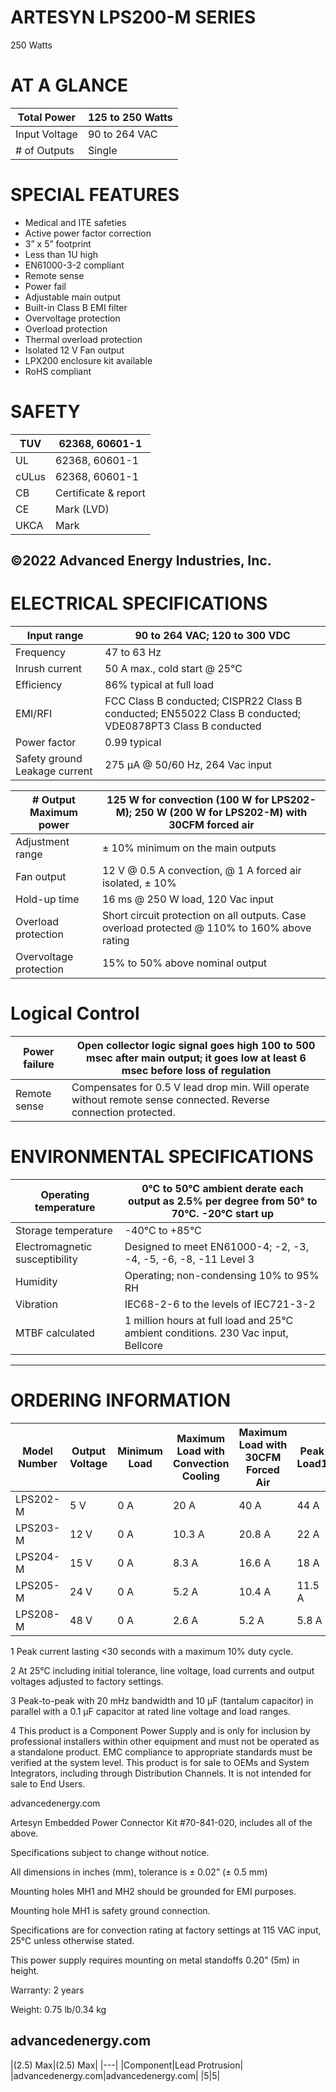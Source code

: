 # ARTESYN LPS200-M SERIES

250 Watts

# AT A GLANCE

|Total Power|125 to 250 Watts|
|---|---|
|Input Voltage|90 to 264 VAC|
|# of Outputs|Single|

# SPECIAL FEATURES

- Medical and ITE safeties
- Active power factor correction
- 3” x 5” footprint
- Less than 1U high
- EN61000-3-2 compliant
- Remote sense
- Power fail
- Adjustable main output
- Built-in Class B EMI filter
- Overvoltage protection
- Overload protection
- Thermal overload protection
- Isolated 12 V Fan output
- LPX200 enclosure kit available
- RoHS compliant

# SAFETY

|TUV|62368, 60601-1|
|---|---|
|UL|62368, 60601-1|
|cULus|62368, 60601-1|
|CB|Certificate & report|
|CE|Mark (LVD)|
|UKCA|Mark|

©2022 Advanced Energy Industries, Inc.
---
# ELECTRICAL SPECIFICATIONS

|Input range|90 to 264 VAC; 120 to 300 VDC|
|---|---|
|Frequency|47 to 63 Hz|
|Inrush current|50 A max., cold start @ 25°C|
|Efficiency|86% typical at full load|
|EMI/RFI|FCC Class B conducted; CISPR22 Class B conducted; EN55022 Class B conducted; VDE0878PT3 Class B conducted|
|Power factor|0.99 typical|
|Safety ground Leakage current|275 μA @ 50/60 Hz, 264 Vac input|

|# Output<br/>Maximum power|125 W for convection (100 W for LPS202-M); 250 W (200 W for LPS202-M) with 30CFM forced air|
|---|---|
|Adjustment range|± 10% minimum on the main outputs|
|Fan output|12 V @ 0.5 A convection, @ 1 A forced air isolated, ± 10%|
|Hold-up time|16 ms @ 250 W load, 120 Vac input|
|Overload protection|Short circuit protection on all outputs. Case overload protected @ 110% to 160% above rating|
|Overvoltage protection|15% to 50% above nominal output|

# Logical Control

|Power failure|Open collector logic signal goes high 100 to 500 msec after main output; it goes low at least 6 msec before loss of regulation|
|---|---|
|Remote sense|Compensates for 0.5 V lead drop min. Will operate without remote sense connected. Reverse connection protected.|

# ENVIRONMENTAL SPECIFICATIONS

|Operating temperature|0°C to 50°C ambient derate each output as 2.5% per degree from 50° to 70°C. -20°C start up|
|---|---|
|Storage temperature|-40°C to +85°C|
|Electromagnetic susceptibility|Designed to meet EN61000-4; -2, -3, -4, -5, -6, -8, -11 Level 3|
|Humidity|Operating; non-condensing 10% to 95% RH|
|Vibration|IEC68-2-6 to the levels of IEC721-3-2|
|MTBF calculated|1 million hours at full load and 25°C ambient conditions. 230 Vac input, Bellcore|
---
# ORDERING INFORMATION

|Model Number|Output Voltage|Minimum Load|Maximum Load with Convection Cooling|Maximum Load with 30CFM Forced Air|Peak Load1|Regulation2|Ripple P/P(PARD)3|
|---|---|---|---|---|---|---|---|
|LPS202-M|5 V|0 A|20 A|40 A|44 A|± 2%|50 mV|
|LPS203-M|12 V|0 A|10.3 A|20.8 A|22 A|± 2%|120 mV|
|LPS204-M|15 V|0 A|8.3 A|16.6 A|18 A|± 2%|150 mV|
|LPS205-M|24 V|0 A|5.2 A|10.4 A|11.5 A|± 2%|240 mV|
|LPS208-M|48 V|0 A|2.6 A|5.2 A|5.8 A|± 2%|480 mV|

1 Peak current lasting &lt;30 seconds with a maximum 10% duty cycle.

2 At 25°C including initial tolerance, line voltage, load currents and output voltages adjusted to factory settings.

3 Peak-to-peak with 20 mHz bandwidth and 10 μF (tantalum capacitor) in parallel with a 0.1 μF capacitor at rated line voltage and load ranges.

4 This product is a Component Power Supply and is only for inclusion by professional installers within other equipment and must not be operated as a standalone product. EMC compliance to appropriate standards must be verified at the system level. This product is for sale to OEMs and System Integrators, including through Distribution Channels. It is not intended for sale to End Users.

advancedenergy.com

Artesyn Embedded Power Connector Kit #70-841-020, includes all of the above.

Specifications subject to change without notice.

All dimensions in inches (mm), tolerance is ± 0.02” (± 0.5 mm)

Mounting holes MH1 and MH2 should be grounded for EMI purposes.

Mounting hole MH1 is safety ground connection.

Specifications are for convection rating at factory settings at 115 VAC input, 25°C unless otherwise stated.

This power supply requires mounting on metal standoffs 0.20” (5m) in height.

Warranty: 2 years

Weight: 0.75 lb/0.34 kg

advancedenergy.com
---
|(2.5) Max|(2.5) Max|
|---|
|Component|Lead Protrusion|
|advancedenergy.com|advancedenergy.com|
|5|5|